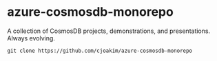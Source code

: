 # azure-cosmosdb-monorepo

A collection of CosmosDB projects, demonstrations, and presentations.  Always evolving.

```
git clone https://github.com/cjoakim/azure-cosmosdb-monorepo
```

